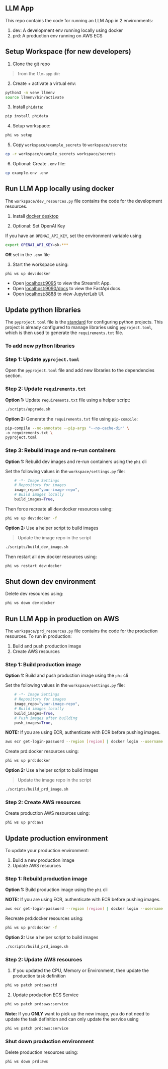## LLM App

This repo contains the code for running an LLM App in 2 environments:

1. dev: A development env running locally using docker
2. prd: A production env running on AWS ECS

## Setup Workspace (for new developers)

1. Clone the git repo

> from the `llm-app` dir:

2. Create + activate a virtual env:

```sh
python3 -m venv llmenv
source llmenv/bin/activate
```

3. Install `phidata`:

```sh
pip install phidata
```

4. Setup workspace:

```sh
phi ws setup
```

5. Copy `workspace/example_secrets` to `workspace/secrets`:

```sh
cp -r workspace/example_secrets workspace/secrets
```

6. Optional: Create `.env` file:

```sh
cp example.env .env
```

## Run LLM App locally using docker

The `workspace/dev_resources.py` file contains the code for the development resources.

1. Install [docker desktop](https://www.docker.com/products/docker-desktop)

2. Optional: Set OpenAI Key

If you have an `OPENAI_API_KEY`, set the environment variable using

```sh
export OPENAI_API_KEY=sk-***
```

**OR** set in the `.env` file

3. Start the workspace using:

```sh
phi ws up dev:docker
```

- Open [localhost:9095](http://localhost:9095) to view the Streamlit App.
- Open [localhost:9090/docs](http://localhost:9090/docs) to view the FastApi docs.
- Open [localhost:8888](http://localhost:8888) to view JupyterLab UI.

## Update python libraries

The `pyproject.toml` file is the [standard](https://peps.python.org/pep-0621/) for configuring python projects. This project is already configured to manage libraries using `pyproject.toml`, which is then used to generate the `requirements.txt` file.

### To add new python libraries

### Step 1: Update `pyproject.toml`

Open the `pyproject.toml` file and add new libraries to the dependencies section.

### Step 2: Update `requirements.txt`

**Option 1:** Update `requirements.txt` file using a helper script:

```sh
./scripts/upgrade.sh
```

**Option 2:** Generate the `requirements.txt` file using `pip-compile`:

```sh
pip-compile --no-annotate --pip-args "--no-cache-dir" \
-o requirements.txt \
pyproject.toml
```

### Step 3: Rebuild image and re-run containers

**Option 1:** Rebuild dev images and re-run containers using the `phi` cli

Set the following values in the `workspace/settings.py` file:

```python
    # -*- Image Settings
    # Repository for images
    image_repo="your-image-repo",
    # Build images locally
    build_images=True,
```

Then force recreate all dev:docker resources using:

```sh
phi ws up dev:docker -f
```

**Option 2:** Use a helper script to build images

> Update the image repo in the script

```sh
./scripts/build_dev_image.sh
```

Then restart all dev:docker resources using:

```sh
phi ws restart dev:docker
```

## Shut down dev environment

Delete dev resources using:

```sh
phi ws down dev:docker
```

## Run LLM App in production on AWS

The `workspace/prd_resources.py` file contains the code for the production resources. To run in production:

1. Build and push production image
2. Create AWS resources

### Step 1: Build production image

**Option 1:** Build and push production image using the `phi` cli

Set the following values in the `workspace/settings.py` file:

```python
    # -*- Image Settings
    # Repository for images
    image_repo="your-image-repo",
    # Build images locally
    build_images=True,
    # Push images after building
    push_images=True,
```

**NOTE:** If you are using ECR, authenticate with ECR before pushing images.

```sh
aws ecr get-login-password --region [region] | docker login --username AWS --password-stdin [account].dkr.ecr.[region].amazonaws.com
```

Create prd:docker resources using:

```sh
phi ws up prd:docker
```

**Option 2:** Use a helper script to build images

> Update the image repo in the script

```sh
./scripts/build_prd_image.sh
```

### Step 2: Create AWS resources

Create production AWS resources using:

```sh
phi ws up prd:aws
```

## Update production environment

To update your production environment:

1. Build a new production image
2. Update AWS resources

### Step 1: Rebuild production image

**Option 1:** Build production image using the `phi` cli

**NOTE:** If you are using ECR, authenticate with ECR before pushing images.

```sh
aws ecr get-login-password --region [region] | docker login --username AWS --password-stdin [account].dkr.ecr.[region].amazonaws.com
```

Recreate prd:docker resources using:

```sh
phi ws up prd:docker -f
```

**Option 2:** Use a helper script to build images

```sh
./scripts/build_prd_image.sh
```

### Step 2: Update AWS resources

1. If you updated the CPU, Memory or Environment, then update the production task definition

```sh
phi ws patch prd:aws:td
```

2. Update production ECS Service

```sh
phi ws patch prd:aws:service
```

**Note:** If you **ONLY** want to pick up the new image, you do not need to update the task definition and can only update the service using

```sh
phi ws patch prd:aws:service
```

### Shut down production environment

Delete production resources using:

```sh
phi ws down prd:aws
```
